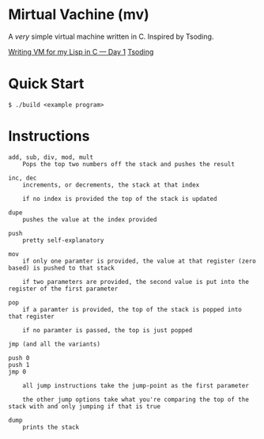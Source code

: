 # Mirtual Vachine (mv)
A *very* simple virtual machine written in C. Inspired by Tsoding.

[Writing VM for my Lisp in C — Day 1](https://www.youtube.com/watch?v=0irYsCYuZws&list=PLpM-Dvs8t0VY73ytTCQqgvgCWttV3m8LM) 
[Tsoding](https://www.youtube.com/@TsodingDaily)

# Quick Start
```console
$ ./build <example program>
```
# Instructions

    add, sub, div, mod, mult 
        Pops the top two numbers off the stack and pushes the result

    inc, dec
        increments, or decrements, the stack at that index
        
        if no index is provided the top of the stack is updated
    
    dupe
        pushes the value at the index provided

    push
        pretty self-explanatory

    mov
        if only one paramter is provided, the value at that register (zero based) is pushed to that stack
        
        if two parameters are provided, the second value is put into the register of the first parameter

    pop
        if a paramter is provided, the top of the stack is popped into that register
        
        if no paramter is passed, the top is just popped

    jmp (and all the variants)
```mv
push 0
push 1
jmp 0
```

        all jump instructions take the jump-point as the first parameter

        the other jump options take what you're comparing the top of the stack with and only jumping if that is true

    dump
        prints the stack
